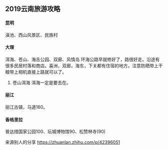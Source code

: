 ## 2019云南旅游攻略

#### 昆明
滇池、西山风景区、民族村
#### 大理
洱海、苍山、海舌公园、双廊、风情岛
环海公路早就修好了，路很好走。沿途有很多民居村落和商店。喜洲，双廊，海东，下关都有住宿的地方。注意防晒带上干粮带上相机直接上路就可以了。

1. 苍山洱海
洱海一定是要去在。
#### 丽江
丽江古镇，马道160。

#### 香格里拉
普达措国家公园100、坛城博物馆90、松赞林寺(90)


来源别人的分享
https://zhuanlan.zhihu.com/p/42396051
